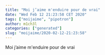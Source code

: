 ```yaml
---
title: "Moi j’aime m'enduire pour de vrai"
date: "Wed Feb 12 21:23:58 CET 2020"
tags: ["moijaime", "pipotron"]
author: m1ch3l
categories: ["generated"]
slug: "moijaime/2020-02-12-21:23:58"
---
```


Moi j’aime m'enduire pour de vrai
